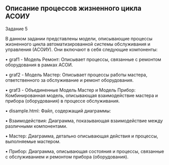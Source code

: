 ## Описание процессов жизненного цикла АСОИУ

Задание 5

В данном задании представлены модели, описывающие процессы жизненного цикла автоматизированной системы обслуживания и управления (АСОИУ). Они включают в себя следующие компоненты:

•  graf1 - Модель Ремонт: Описывает процессы, связанные с ремонтом оборудования в рамках АСОИ.

•  graf2 - Модель Мастер: Описывает процессы работы мастера, ответственного за обслуживание и ремонт оборудования.

•  graf3 - Объединенные Модель Мастер и Модель Прибор: Комбинированная модель, описывающая взаимодействие мастера и прибора (оборудования) в процессе обслуживания.

•  disample.html: Файл, содержащий диаграммы:

•  Взаимодействия: Диаграмма, показывающая взаимодействие между различными компонентами.

•  Мастер: Диаграмма, детально описывающая действия и процессы, выполняемые мастером.

•  Прибор: Диаграмма, описывающая состояния и процессы, связанные с обслуживанием и ремонтом прибора (оборудования).

